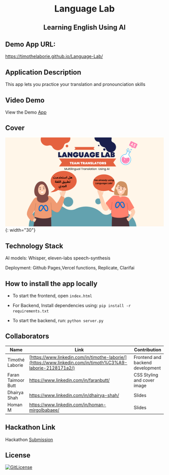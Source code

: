 <!-- PROJECT TITLE -->
  <h1 align="center">Language Lab</h1>
 <h2 2 align="center">
    Learning English Using AI
    <br />
    </h2>

## Demo App URL:
https://timothelaborie.github.io/Language-Lab/

## Application Description

This app lets you practice your translation and pronounciation skills

## Video Demo

View the Demo [App](https://storage.googleapis.com/lablab-video-submissions/clm0rplfh0000356qz1lvzwq9/raw/submission-video-x-clm0rplfh0000356qz1lvzwq9-clm63u4qa0028356r5rduvcn3_h3qs417c7.mp4)

## Cover
![Image](https://github.com/faranbutt/Language-Lab/blob/main/cover.png){: width="30"}

## Technology Stack

AI models: Whisper, eleven-labs speech-synthesis

Deployment: Github Pages,Vercel functions, Replicate, Clarifai

## How to install the app locally

- To start the frontend, open `index.html`

- For Backend, Install dependencies using: `pip install -r requirements.txt`

- To start the backend, run: `python server.py`

## Collaborators

| Name            | Link                                   |  Contribution  |
| --------------- | -------------------------------------- | ---------  |
| Timothé Laborie  | [https://www.linkedin.com/in/timothe-laborie/](https://www.linkedin.com/in/timoth%C3%A9-laborie-2128171a2/)| Frontend and backend development |
| Faran Taimoor Butt | https://www.linkedin.com/in/faranbutt/ | CSS Styling and cover image |
| Dhairya Shah | https://www.linkedin.com/in/dhairya-shah/ | Slides |
| Homan M | https://www.linkedin.com/in/homan-mirgolbabaee/ | Slides |



## Hackathon Link

Hackathon [Submission](https://lablab.ai/event/seamlessm4t-24-hours-hackathon/team-translators/language-lab)

## License

[![GitLicense](https://img.shields.io/badge/License-MIT-lime.svg)](https://github.com/sandramsc/CultiVate/blob/master/LICENSE.md)


